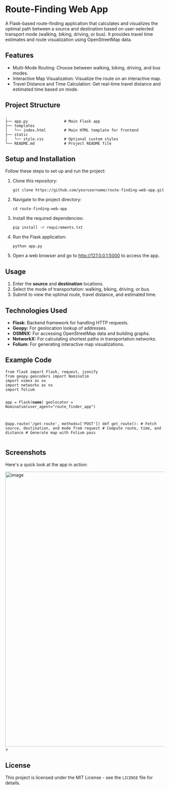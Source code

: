 <h1>Route-Finding Web App</h1>
<p>A Flask-based route-finding application that calculates and visualizes the optimal path between a source and destination based on user-selected transport mode (walking, biking, driving, or bus). It provides travel time estimates and route visualization using OpenStreetMap data.</p>

<h2>Features</h2>
<ul>
    <li><span class="highlight">Multi-Mode Routing:</span> Choose between walking, biking, driving, and bus modes.</li>
    <li><span class="highlight">Interactive Map Visualization:</span> Visualize the route on an interactive map.</li>
    <li><span class="highlight">Travel Distance and Time Calculation:</span> Get real-time travel distance and estimated time based on mode.</li>
</ul>

<h2>Project Structure</h2>
<pre><code>.
├── app.py                # Main Flask app
├── templates
│   └── index.html        # Main HTML template for frontend
├── static
│   └── style.css         # Optional custom styles
└── README.md             # Project README file
</code></pre>

<h2>Setup and Installation</h2>
<p>Follow these steps to set up and run the project:</p>
<ol>
    <li>Clone this repository:</li>
    <pre><code>git clone https://github.com/yourusername/route-finding-web-app.git</code></pre>
    <li>Navigate to the project directory:</li>
    <pre><code>cd route-finding-web-app</code></pre>
    <li>Install the required dependencies:</li>
    <pre><code>pip install -r requirements.txt</code></pre>
    <li>Run the Flask application:</li>
    <pre><code>python app.py</code></pre>
    <li>Open a web browser and go to <a href="http://127.0.0.1:5000">http://127.0.0.1:5000</a> to access the app.</li>
</ol>

<h2>Usage</h2>
<ol>
    <li>Enter the <strong>source</strong> and <strong>destination</strong> locations.</li>
    <li>Select the mode of transportation: walking, biking, driving, or bus.</li>
    <li>Submit to view the optimal route, travel distance, and estimated time.</li>
</ol>

<h2>Technologies Used</h2>
<ul>
    <li><strong>Flask:</strong> Backend framework for handling HTTP requests.</li>
    <li><strong>Geopy:</strong> For geolocation lookup of addresses.</li>
    <li><strong>OSMNX:</strong> For accessing OpenStreetMap data and building graphs.</li>
    <li><strong>NetworkX:</strong> For calculating shortest paths in transportation networks.</li>
    <li><strong>Folium:</strong> For generating interactive map visualizations.</li>
</ul>

<h2>Example Code</h2>
<pre><code>from flask import Flask, request, jsonify
from geopy.geocoders import Nominatim
import osmnx as ox
import networkx as nx
import folium

app = Flask(__name__)
geolocator = Nominatim(user_agent="route_finder_app")

@app.route('/get-route', methods=['POST'])
def get_route():
    # Fetch source, destination, and mode from request
    # Compute route, time, and distance
    # Generate map with Folium
    pass
</code></pre>

<h2>Screenshots</h2>
<p>Here's a quick look at the app in action:</p>
<img <img width="868" alt="image" src="https://github.com/user-attachments/assets/b207ce18-e667-4b49-a830-68fccb8aa6b7">
>

<h2>License</h2>
<p>This project is licensed under the MIT License - see the <code>LICENSE</code> file for details.</p>

</body>
</html>
